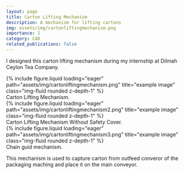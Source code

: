 ```yaml
---
layout: page
title: Carton Lifting Mechanism
description: A mechanism for lifting cartons
img: assets/img/cartonliftingmechanism.png
importance: 1
category: CAD
related_publications: false
---
```


I designed this carton lifting mechanism during my internship at Dilmah Ceylon Tea Company.

<div class="row">
    <div class="col-sm mt-3 mt-md-0">
        {% include figure.liquid loading="eager" path="assets/img/cartonliftingmechanism.png" title="example image" class="img-fluid rounded z-depth-1" %}
    </div>
</div>
<div class="caption">
    Carton Lifting Mechanism.
</div>

<div class="row">
    <div class="col-sm mt-3 mt-md-0">
        {% include figure.liquid loading="eager" path="assets/img/cartonliftingmechanism2.png" title="example image" class="img-fluid rounded z-depth-1" %}
    </div>
</div>
<div class="caption">
    Carton Lifting Mechanism Without Safety Cover.
</div>

<div class="row">
    <div class="col-sm mt-3 mt-md-0">
        {% include figure.liquid loading="eager" path="assets/img/cartonliftingmechanism3.png" title="example image" class="img-fluid rounded z-depth-1" %}
    </div>
</div>
<div class="caption">
    Chain guid mechanism.
</div>

This mechanism is used to capture carton from outfeed converor of the packaging maching and place it on the main conveyor.
